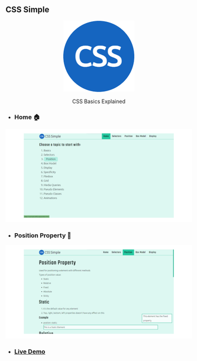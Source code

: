 ## CSS Simple

<p align="center">
  <img src="https://github.com/thedipankarroy/CSS_Simple/blob/main/images/android-chrome-192x192.png">
</p>
<p align="center">
  CSS Basics Explained
</p>

- ### Home 🏠

<p align="center">
  <img src="https://raw.githubusercontent.com/thedipankarroy/CSS_Simple/main/images/readme-pictures/home.png">
</p>

- ### Position Property 🎢

<p align="center">
  <img src="https://raw.githubusercontent.com/thedipankarroy/CSS_Simple/main/images/readme-pictures/position.png">
</p>


- ### [Live Demo](https://csssimple.netlify.app)
